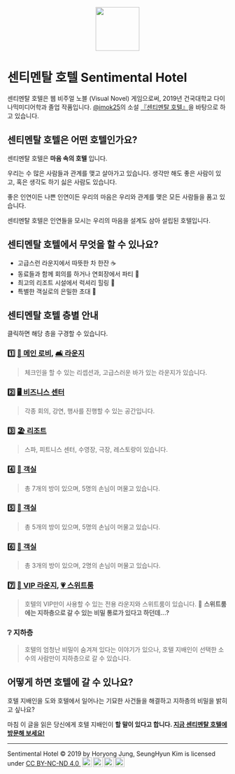 <p align="center">
  <img width="100" height="100" src="https://jhoryong.github.io/sentimentalhotel/sh_logo.png">
</p>

# 센티멘탈 호텔 Sentimental Hotel
센티멘탈 호텔은 웹 비주얼 노블 (Visual Novel) 게임으로써, 2019년 건국대학교 다이나믹미디어학과 졸업 작품입니다. [@imok25](https://www.instagram.com/imok25/?hl=ko "imok25 인스타그램")의 소설 [『센티멘탈 호텔』](https://www.dropbox.com/s/9ygnu03023w4vha/%EC%9B%B9%20%EC%84%BC%ED%8B%B0%EB%A9%98%ED%83%88%20%ED%98%B8%ED%85%94.pdf?dl=0 "센티멘탈 호텔 소설 읽기")을 바탕으로 하고 있습니다.

## 센티멘탈 호텔은 어떤 호텔인가요?
센티멘탈 호텔은 **마음 속의 호텔** 입니다.

우리는 수 많은 사람들과 관계를 맺고 살아가고 있습니다. 생각만 해도 좋은 사람이 있고, 혹은 생각도 하기 싫은 사람도 있습니다.

좋은 인연이든 나쁜 인연이든 우리의 마음은 우리와 관계를 맺은 모든 사람들을 품고 있습니다. 

센티멘탈 호텔은 인연들을 모시는 우리의 마음을 설계도 삼아 설립된 호텔입니다.

## 센티멘탈 호텔에서 무엇을 할 수 있나요?
* 고급스런 라운지에서 따뜻한 차 한잔 ☕️
* 동료들과 함께 회의를 하거나 연회장에서 파티 🎉
* 최고의 리조트 시설에서 럭셔리 힐링 🌿
* 특별한 객실로의 은밀한 초대 💌

## 센티멘탈 호텔 층별 안내
클릭하면 해당 층을 구경할 수 있습니다.
### 1️⃣ [🏨 메인 로비](https://jhoryong.github.io/sentimentalhotel/1st_floor_lobby), [🛋️ 라운지](https://jhoryong.github.io/sentimentalhotel/1st_floor_lounge)

>체크인을 할 수 있는 리셉션과, 고급스러운 바가 있는 라운지가 있습니다.

### 2️⃣ [🖥 비즈니스 센터](https://jhoryong.github.io/sentimentalhotel/2nd_floor)

>각종 회의, 강연, 행사를 진행할 수 있는 공간입니다.

### 3️⃣ [🏖 리조트](https://jhoryong.github.io/sentimentalhotel/3rd_floor)

>스파, 피트니스 센터, 수영장, 극장, 레스토랑이 있습니다.

### 4️⃣ [🛌 객실](https://jhoryong.github.io/sentimentalhotel/4th_floor)

>총 7개의 방이 있으며, 5명의 손님이 머물고 있습니다.

### 5️⃣ [🛌 객실](https://jhoryong.github.io/sentimentalhotel/5th_floor)

>총 5개의 방이 있으며, 5명의 손님이 머물고 있습니다.

### 6️⃣ [🛌 객실](https://jhoryong.github.io/sentimentalhotel/6th_floor)

>총 3개의 방이 있으며, 2명의 손님이 머물고 있습니다.

### 7️⃣ [🍷 VIP 라운지](https://jhoryong.github.io/sentimentalhotel/7th_floor), [💗 스위트룸](https://jhoryong.github.io/sentimentalhotel/7th_floor_701)

>호텔의 VIP만이 사용할 수 있는 전용 라운지와 스위트룸이 있습니다. 🤫 **스위트룸에는 지하층으로 갈 수 있는 비밀 통로가 있다고 하던데...?**

### ❔ 지하층

>호텔의 엄청난 비밀이 숨겨져 있다는 이야기가 있으나, 호텔 지배인이 선택한 소수의 사람만이 지하층으로 갈 수 있습니다.

## 어떻게 하면 호텔에 갈 수 있나요?
호텔 지배인을 도와 호텔에서 일어나는 기묘한 사건들을 해결하고 지하층의 비밀을 밝히고 싶나요?

마침 이 글을 읽은 당신에게 호텔 지배인이 **할 말이 있다고 합니다. [지금 센티멘탈 호텔에 방문해 보세요!](https://jhoryong.github.io/sentimentalhotel)** 

---

<p xmlns:cc="http://creativecommons.org/ns#" xmlns:dct="http://purl.org/dc/terms/"><span property="dct:title">Sentimental Hotel</span> © 2019 by <span property="cc:attributionName">Horyong Jung, SeungHyun Kim</span> is licensed under <a href="http://creativecommons.org/licenses/by-nc-nd/4.0/?ref=chooser-v1" target="_blank" rel="license noopener noreferrer" style="display:inline-block;">CC BY-NC-ND 4.0
<img height="22px" style="height:22px!important;margin-left:3px;vertical-align:text-bottom;" src="https://mirrors.creativecommons.org/presskit/icons/cc.svg?ref=chooser-v1"><img height="22px" style="height:22px!important;margin-left:3px;vertical-align:text-bottom;" src="https://mirrors.creativecommons.org/presskit/icons/by.svg?ref=chooser-v1"><img height="22px" style="height:22px!important;margin-left:3px;vertical-align:text-bottom;" src="https://mirrors.creativecommons.org/presskit/icons/nc.svg?ref=chooser-v1"><img height="22px" style="height:22px!important;margin-left:3px;vertical-align:text-bottom;" src="https://mirrors.creativecommons.org/presskit/icons/nd.svg?ref=chooser-v1"></a></p>
